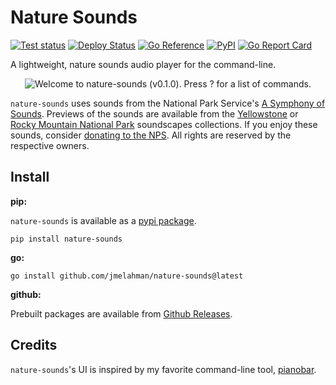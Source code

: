 # Nature Sounds

[![Test status](https://github.com/jmelahman/nature-sounds/actions/workflows/test.yml/badge.svg)](https://github.com/jmelahman/nature-sounds/actions)
[![Deploy Status](https://github.com/jmelahman/nature-sounds/actions/workflows/release.yml/badge.svg)](https://github.com/jmelahman/nature-sounds/actions)
[![Go Reference](https://pkg.go.dev/badge/github.com/jmelahman/nature-sounds.svg)](https://pkg.go.dev/github.com/jmelahman/nature-sounds)
[![PyPI](https://img.shields.io/pypi/v/nature-sounds.svg)]()
[![Go Report Card](https://goreportcard.com/badge/github.com/jmelahman/nature-sounds)](https://goreportcard.com/report/github.com/jmelahman/nature-sounds)

A lightweight, nature sounds audio player for the command-line.

<p align="center">
  <picture align="center">
    <source media="(prefers-color-scheme: dark)" srcset="https://github.com/jmelahman/nature-sounds/blob/master/demo_dark.png">
    <source media="(prefers-color-scheme: light)" srcset="https://github.com/jmelahman/nature-sounds/blob/master/demo_light.png">
    <img alt="Welcome to nature-sounds (v0.1.0). Press ? for a list of commands." src="https://github.com/jmelahman/nature-sounds/blob/master/demo_light.png">
  </picture>
</p>

`nature-sounds` uses sounds from the National Park Service's [A Symphony of Sounds](https://www.nps.gov/subjects/sound/index.htm).
Previews of the sounds are available from the [Yellowstone](https://www.nps.gov/yell/learn/photosmultimedia/sounds-soundscapes.htm) or [Rocky Mountain National Park](https://www.nps.gov/romo/learn/photosmultimedia/sounds-ambient-soundscapes.htm) soundscapes collections.
If you enjoy these sounds, consider [donating to the NPS](https://www.nps.gov/getinvolved/donate.htm).
All rights are reserved by the respective owners.

## Install

**pip:**

`nature-sounds` is available as a [pypi package](https://pypi.org/project/nature-sounds/).

```shell
pip install nature-sounds
```

**go:**

```shell
go install github.com/jmelahman/nature-sounds@latest
```

**github:**

Prebuilt packages are available from [Github Releases](https://github.com/jmelahman/nature-sounds/releases).

## Credits

`nature-sounds`'s UI is inspired by my favorite command-line tool, [pianobar](https://github.com/PromyLOPh/pianobar).
